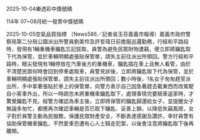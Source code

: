 
2025-10-04樂透彩中獎號碼

                                
114年 07~08月統一發票中獎號碼
                             
2025-10-05空氣品質指標
                              〔News586／記者吳玉芬嘉義市報導〕嘉義市政府警察局第二分局公園派出所警員劉美伶及許哲瑋日前擔服巡邏勤務，行經和平路段時，發現有1輛重機車鑰匙忘記拔取，員警為避免民眾財物遭竊，便立即將鑰匙取下代為保管，並於車輛明顯處張貼保管單，請失主前往派出所領回。警方行經和平路時，眼尖發現有1輛停放在汽車後方的重機車，鑰匙插在車上且無人看管，由於不清楚民眾何時會回到停車處取車，員警見狀後，立即將鑰匙取下代為保管，並於車輛明顯處張貼保管單，請失主前往派出所領回；數小時後，1名女子匆匆趕至派出所，手中拿著張貼於車上的保管單，向警方表示自己因急著趕去載東西而改駕駛自小客車外出，所以一時疏忽未將重機車鑰匙取下，處理事情完要騎車返家時，才驚覺鑰匙不見。經警方確認為車主後，立即將保管的鑰匙歸還給女子，並提醒女子無論多匆忙，都應再次確認車輛是否已取下鑰匙、妥善上鎖，以降低失竊風險，女子對於員警主動為民服務，保護民眾財產安全，不斷表達感謝及讚許，幸好員警有協助保管機車鑰匙，不然愛車恐遭有心人士騎走犯案，以後會注意將鑰匙取下後再離開。